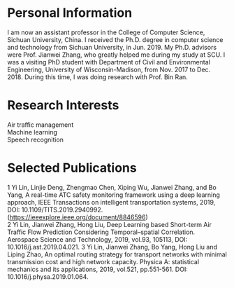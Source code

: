 # Personal Information

I am now an assistant professor in the College of Computer Science, Sichuan University, China. I received the Ph.D. degree in computer science and technology from Sichuan University, in Jun. 2019. My Ph.D. advisors were Prof. Jianwei Zhang, who greatly helped me during my study at SCU. I was a visiting PhD student with Department of Civil and Environmental Engineering, University of Wisconsin-Madison, from Nov. 2017 to Dec. 2018. During this time, I was doing research with Prof. Bin Ran.


# Research Interests

Air traffic management    
Machine learning    
Speech recognition    

# Selected Publications
1 Yi Lin, Linjie Deng, Zhengmao Chen, Xiping Wu, Jianwei Zhang, and Bo Yang, A real-time ATC safety monitoring framework using a deep learning approach, IEEE Transactions on intelligent transportation systems, 2019, DOI: 10.1109/TITS.2019.2940992. (https://ieeexplore.ieee.org/document/8846596)    
2 Yi Lin, Jianwei Zhang, Hong Liu, Deep Learning based Short-term Air Traffic Flow Prediction Considering Temporal–spatial Correlation. Aerospace Science and Technology, 2019, vol.93, 105113, DOI: 10.1016/j.ast.2019.04.021.
3 Yi Lin, Jianwei Zhang, Bo Yang, Hong Liu and Liping Zhao, An optimal routing strategy for transport networks with minimal transmission cost and high network capacity. Physica A: statistical mechanics and its applications, 2019, vol.521, pp.551-561. DOI: 10.1016/j.physa.2019.01.064.     
